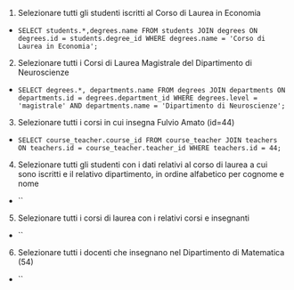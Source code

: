 1. Selezionare tutti gli studenti iscritti al Corso di Laurea in Economia
- `SELECT students.*,degrees.name FROM students JOIN degrees ON degrees.id = students.degree_id WHERE degrees.name = 'Corso di Laurea in Economia';`

2. Selezionare tutti i Corsi di Laurea Magistrale del Dipartimento di Neuroscienze
- `SELECT degrees.*, departments.name FROM degrees JOIN departments ON departments.id = degrees.department_id WHERE degrees.level = 'magistrale' AND departments.name = 'Dipartimento di Neuroscienze';`

3. Selezionare tutti i corsi in cui insegna Fulvio Amato (id=44)
- `SELECT course_teacher.course_id FROM course_teacher JOIN teachers ON teachers.id = course_teacher.teacher_id WHERE teachers.id = 44;`

4. Selezionare tutti gli studenti con i dati relativi al corso di laurea a cui sono iscritti e il relativo dipartimento, in ordine alfabetico per cognome e nome
- ``

5. Selezionare tutti i corsi di laurea con i relativi corsi e insegnanti
- ``

6. Selezionare tutti i docenti che insegnano nel Dipartimento di Matematica (54)
- ``
